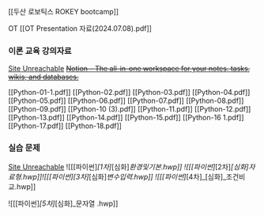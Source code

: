 [[두산 로보틱스 ROKEY bootcamp]]

OT
[[OT Presentation 자료(2024.07.08).pdf]]

### 이론 교육 강의자료
[Site Unreachable](https://campus.programmers.co.kr/app/courses/24550/dashboard)
~~[Notion – The all-in-one workspace for your notes, tasks, wikis, and databases.](https://teamsparkx.notion.site/2-fdd0efa8784b48c6a53d6f16de0ab14f)~~

[[Python-01-1.pdf]]
[[Python-02.pdf]]
[[Python-03.pdf]]
[[Python-04.pdf]]
[[Python-05.pdf]]
[[Python-06.pdf]]
[[Python-07.pdf]]
[[Python-08.pdf]]
[[Python-09.pdf]]
[[Python-10 (3).pdf]]
[[Python-11.pdf]]
[[Python-12.pdf]]
[[Python-13.pdf]]
[[Python-14.pdf]]
[[Python-15.pdf]]
[[Python-16 1.pdf]]
[[Python-17.pdf]]
[[Python-18.pdf]]
### 실습 문제
[Site Unreachable](https://drive.google.com/drive/folders/1vOng4656pt5GBOxSLyxXbsJulqmn-Qf4)
![[[파이썬]_[1차]_[심화]_환경및기본.hwp]]
![[[파이썬]_[2차]_[심화]_자료형.hwp]]![[[파이썬]_[3차]_[심화]_변수입력.hwp]]
![[[파이썬]_[4차]_[심화]_조건비교.hwp]]

![[[파이썬]_[5차]_[심화]_문자열 .hwp]]

